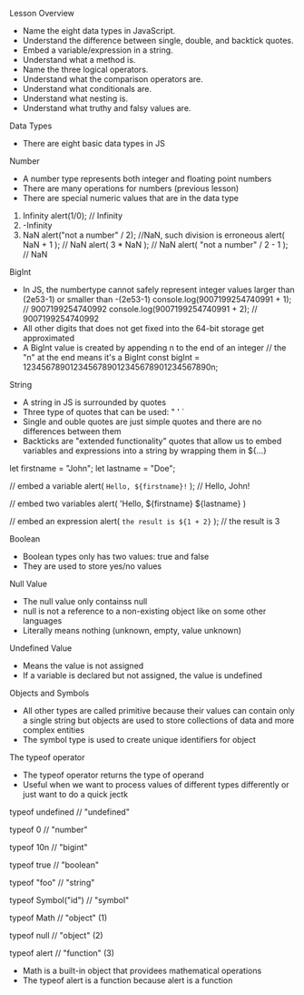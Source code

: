 Lesson Overview
 * Name the eight data types in JavaScript.
 * Understand the difference between single, double, and backtick quotes.
 * Embed a variable/expression in a string.
 * Understand what a method is.
 * Name the three logical operators.
 * Understand what the comparison operators are.
 * Understand what conditionals are.
 * Understand what nesting is.
 * Understand what truthy and falsy values are.

Data Types
 - There are eight basic data types in JS

 Number
  - A number type represents both integer and floating point numbers
  - There are many operations for numbers (previous lesson)
  - There are special numeric values that are in the data type
   1. Infinity
    alert(1/0); // Infinity
   2. -Infinity
   3. NaN
    alert("not a number" / 2); //NaN, such division is erroneous
    alert( NaN + 1 ); // NaN
    alert( 3 * NaN ); // NaN
    alert( "not a number" / 2 - 1 ); // NaN

 BigInt
  - In JS, the numbertype cannot safely represent integer values larger than (2e53-1) or smaller than -(2e53-1)
   console.log(9007199254740991 + 1); // 9007199254740992
   console.log(9007199254740991 + 2); // 9007199254740992
  - All other digits that does not get fixed into the 64-bit storage get approximated
  - A BigInt value is created by appending n to the end of an integer
   // the "n" at the end means it's a BigInt
   const bigInt = 1234567890123456789012345678901234567890n;

 String
  - A string in JS is surrounded by quotes
  - Three type of quotes that can be used: " ' `
  - Single and ouble quotes are just simple quotes and there are no differences between them
  - Backticks are "extended functionality" quotes that allow us to embed variables and expressions into a string by wrapping them in ${...}
   
   let firstname = "John";
   let lastname = "Doe";

   // embed a variable
   alert( `Hello, ${firstname}!` ); // Hello, John!

   // embed two variables
   alert( 'Hello, ${firstname} ${lastname} )

   // embed an expression
   alert( `the result is ${1 + 2}` ); // the result is 3

 Boolean
  - Boolean types only has two values: true and false
  - They are used to store yes/no values

 Null Value
  - The null value only containss null
  - null is not a reference to a non-existing object like on some other languages
  - Literally means nothing (unknown, empty, value unknown)

 Undefined Value
  - Means the value is not assigned
  - If a variable is declared but not assigned, the value is undefined

 Objects and Symbols
  - All other types are called primitive because their values can contain only a single string but objects are used to store collections of data and more complex entities
  - The symbol type is used to create unique identifiers for object

 The typeof operator
  - The typeof operator returns the type of operand
   - Useful when we want to process values of different types differently or just want to do a quick jectk

   typeof undefined // "undefined"

   typeof 0 // "number"

   typeof 10n // "bigint"

   typeof true // "boolean"

   typeof "foo" // "string"

   typeof Symbol("id") // "symbol"

   typeof Math // "object"  (1)

   typeof null // "object"  (2)

   typeof alert // "function"  (3)
  - Math is a built-in object that providees mathematical operations
  - The typeof alert is a function because alert is a function